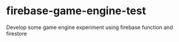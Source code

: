 # firebase-game-engine-test
Develop some game engine experiment using firebase function and firestore
